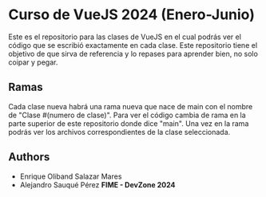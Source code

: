 # Curso de VueJS 2024 (Enero-Junio)

Este es el repositorio para las clases de VueJS en el cual podrás ver el código que se escribió exactamente en cada clase. Este repositorio tiene el objetivo de que sirva de referencia y lo repases para aprender bien, no solo coipar y pegar.

## Ramas

Cada clase nueva habrá una rama nueva que nace de main con el nombre de "Clase #(numero de clase)". Para ver el código cambia de rama en la parte superior de este repositorio donde dice "main". Una vez en la rama podrás ver los archivos correspondientes de la clase seleccionada.

## Authors
- Enrique Oliband Salazar Mares
- Alejandro Sauqué Pérez
  **FIME - DevZone 2024**
